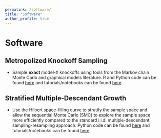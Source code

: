 ```yaml
---
permalink: /software/
title: "Software"
author_profile: true
---
```


Software
======
Metropolized Knockoff Sampling
------
<ul>
  <li class="info"><p>
  Sample <strong>exact</strong>&nbsp;model-X knockoffs using tools from the Markov chain Monte Carlo and graphical models literature. R and Python code can be found <a data-url="https://github.com/wenshuow/metro" href="https://github.com/wenshuow/metro" target="_blank" title="Metropolized Knockoff Sampling: GitHub page">here</a>&nbsp;and tutorials/notebooks can be found <a data-url="http://web.stanford.edu/group/candes/metro/" href="http://web.stanford.edu/group/candes/metro/" target="_blank" title="Metropolized Knockoff Sampling Tutorial">here</a>.
</p></li>
</ul>

Stratified Multiple-Descendant Growth
------
<ul>
  <li class="info"><p>
  Use the Hilbert space-filling curve to stratify the sample space and allow the sequential Monte Carlo (SMC) to explore the sample space more efficiently compared to the standard i.i.d. multiple-descendant sampling-resampling approach. Python code can be found <a href="https://github.com/JunLiuLab/smg" target="_blank" title="Stratified Multiple-Descendant Growth: GitHub page">here</a> and tutorials/notebooks can be found <a href="http://wenshuow.github.io/smg" target="_blank" title="Stratified Multiple-Descendant Growth Tutorial">here</a>.
</p></li>
</ul>
